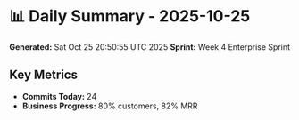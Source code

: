 # 📊 Daily Summary - 2025-10-25
**Generated:** Sat Oct 25 20:50:55 UTC 2025
**Sprint:** Week 4 Enterprise Sprint

## Key Metrics
- **Commits Today:** 24
- **Business Progress:** 80% customers, 82% MRR
